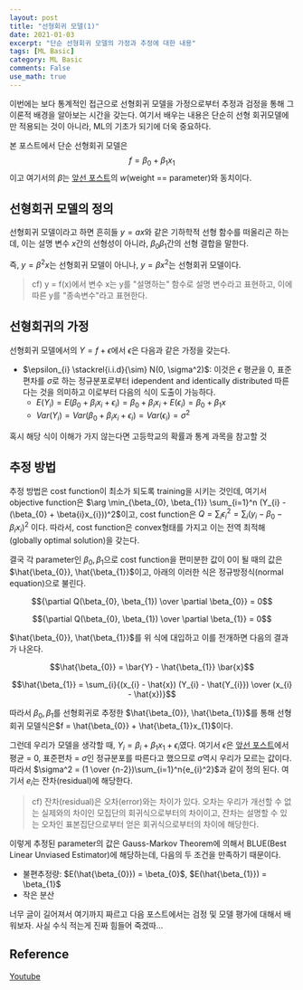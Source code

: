 ```yaml
---
layout: post
title: "선형회귀 모델(1)"
date: 2021-01-03
excerpt: "단순 선형회귀 모델의 가정과 추정에 대한 내용"
tags: [ML Basic]
category: ML Basic
comments: False
use_math: true
---
```


이번에는 보다 통계적인 접근으로 선형회귀 모델을 가정으로부터 추정과 검정을 통해 그 이론적 배경을 알아보는 시간을 갖는다. 여기서 배우는 내용은 단순히 선형 회귀모델에만 적용되는 것이 아니라, ML의 기초가 되기에 더욱 중요하다.

본 포스트에서 단순 선형회귀 모델은 $$f = \beta_{0}+ \beta_{1}x_{1}$$이고 여기서의 $\beta$는 [앞선 포스트](https://silverstar0727.github.io/ml%20basic/2021/01/03/%EB%A8%B8%EC%8B%A0%EB%9F%AC%EB%8B%9D-%EA%B0%9C%EC%9A%94/#)의 $w$(weight == parameter)와 동치이다.

## 선형회귀 모델의 정의

선형회귀 모델이라고 하면 흔히들 $y = ax$와 같은 기하학적 선형 함수를 떠올리곤 하는데, 이는 설명 변수 $x$간의 선형성이 아니라, $\beta_{0} \beta_{1}$간의 선형 결합을 말한다.

즉, $y = \beta^2 x$는 선형회귀 모델이 아니나, $y = \beta x^2$는 선형회귀 모델이다.

> cf) y = f(x)에서 변수 x는 y를 "설명하는" 함수로 설명 변수라고 표현하고, 이에 따른 y를 "종속변수"라고 표현한다.

## 선형회귀의 가정
선형회귀 모델에서의 $Y = f + \epsilon$에서 $\epsilon$은 다음과 같은 가정을 갖는다.
* $\epsilon_{i} \stackrel{i.i.d}{\sim} N(0, \sigma^2)$: 이것은 $\epsilon$ 평균을 0, 표준편차를 $\sigma$로 하는 정규분포로부터 idependent and identically distributed 따른다는 것을 의미하고 이로부터 다음의 식이 도출이 가능하다.
  * $E(Y_{i}) = E(\beta_{0} + \beta_{i}x_{i} + \epsilon_{i}) = \beta_{0} + \beta_{i}x_{i} + E(\epsilon_{i}) = \beta_{0} + \beta_{1}x$
  * $Var(Y_{i}) = Var(\beta_{0} + \beta_{i}x_{i} + \epsilon_{i}) = Var(\epsilon_{i}) = \sigma^2$
  
혹시 해당 식이 이해가 가지 않는다면 고등학교의 확률과 통계 과목을 참고할 것

## 추정 방법
추정 방법은 cost function이 최소가 되도록 training을 시키는 것인데, 여기서 objective function은
$\arg \min_{\beta_{0}, \beta_{1}} \sum_{i=1}^n (Y_{i} - (\beta_{0} + \beta{i}x_{i}))^2$이고, cost function은 $Q = \sum_{i} \epsilon_{i}^2 = \sum_{i} (y_{i} - \beta_{0} - \beta_{i}x_{i})^2$ 이다. 따라서, cost function은 convex형태를 가지고 이는 전역 최적해(globally optimal solution)을 갖는다.

결국 각 parameter인 $\beta_{0}, \beta_{1}$으로 cost function을 편미분한 값이 0이 될 때의 값은 $\hat{\beta_{0}}, \hat{\beta_{1}}$이고, 아래의 이러한 식은 정규방정식(normal equation)으로 불린다.

$${\partial Q(\beta_{0}, \beta_{1}) \over \partial \beta_{0}} = 0$$

$${\partial Q(\beta_{0}, \beta_{1}) \over \partial \beta_{1}} = 0$$

$\hat{\beta_{0}}, \hat{\beta_{1}}$를 위 식에 대입하고 이를 전개하면 다음의 결과가 나온다.

$$\hat{\beta_{0}} = \bar{Y} - \hat{\beta_{1}} \bar{x}$$

$$\hat{\beta_{1}} = \sum_{i}{(x_{i} - \hat{x}) (Y_{i} - \hat{Y_{i}})  \over  (x_{i} - \hat{x})}$$

따라서 $\beta_{0}, \beta_{1}$를 선형회귀로 추정한 $\hat{\beta_{0}}, \hat{\beta_{1}}$를 통해 선형 회귀 모델식은$f = \hat{\beta_{0}} + \hat{\beta_{1}}x_{1}$이다.

그런데 우리가 모델을 생각할 때, $Y_{i} = \beta_{i} + \beta_{1}x_{1} + \epsilon_{i}$였다. 여기서 $\epsilon$은 [앞선 포스트]()에서 평균 = 0, 표준편차 = $\sigma$인 정규분포를 따른다고 했으므로 $\sigma$역시 우리가 모르는 값이다. 따라서 $\sigma^2 = (1 \over {n-2})\sum_{i=1}^n{e_{i}^2}$과 같이 정의 된다. 여기서 $e_{i}$는 잔차(residual)에 해당한다.

> cf) 잔차(residual)은 오차(error)와는 차이가 있다. 오차는 우리가 개선할 수 없는 실제와의 차이인 모집단의 회귀식으로부터의 차이이고, 잔차는 설명할 수 있는 오차인 표본집단으로부터 얻은 회귀식으로부터의 차이에 해당한다.

이렇게 추정된 parameter의 값은 Gauss-Markov Theorem에 의해서 BLUE(Best Linear Unviased Estimator)에 해당하는데, 다음의 두 조건을 만족하기 때문이다.
* 불편추정량: $E(\hat{\beta_{0}}) = \beta_{0}$, $E(\hat{\beta_{1}}) = \beta_{1}$
* 작은 분산

너무 글이 길어져서 여기까지 짜르고 다음 포스트에서는 검정 및 모델 평가에 대해서 배워보자. 사실 수식 적는게 진짜 힘들어 죽겠따...

## Reference
[Youtube](https://www.youtube.com/watch?v=AZ45z0eGlaw&list=PLpIPLT0Pf7IoTxTCi2MEQ94MZnHaxrP0j&index=23)
